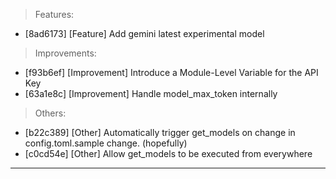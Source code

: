 > Features:
- [8ad6173] [Feature] Add gemini latest experimental model

> Improvements:
- [f93b6ef] [Improvement] Introduce a Module-Level Variable for the API Key
- [63a1e8c] [Improvement] Handle model_max_token internally

> Others:
- [b22c389] [Other] Automatically trigger get_models on change in config.toml.sample change. (hopefully)
- [c0cd54e] [Other] Allow get_models to be executed from everywhere


---
